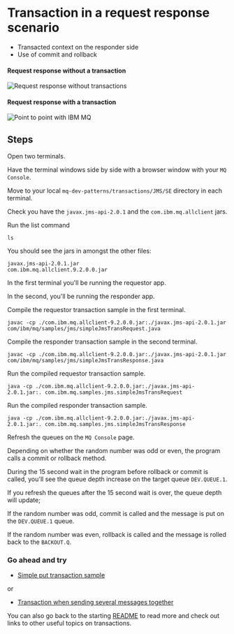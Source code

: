 Transaction in a request response scenario
==========================================

  * Transacted context on the responder side
  * Use of commit and rollback

#### Request response without a transaction

![Request response without transactions](/images/req_resp_animation_no_trans.gif)


#### Request response with a transaction

  ![Point to point with IBM MQ](/images/req_resp_animation_trans.gif)


## Steps

Open two terminals.

Have the terminal windows side by side with a browser window with your `MQ Console`.

Move to your local `mq-dev-patterns/transactions/JMS/SE` directory in each terminal.

Check you have the `javax.jms-api-2.0.1` and the `com.ibm.mq.allclient` jars.

Run the list command

```
ls
```

You should see the jars in amongst the other files:

```
javax.jms-api-2.0.1.jar
com.ibm.mq.allclient.9.2.0.0.jar
```

In the first terminal you'll be running the requestor app.

In the second, you'll be running the responder app.


Compile the requestor transaction sample in the first terminal.

```
javac -cp ./com.ibm.mq.allclient-9.2.0.0.jar:./javax.jms-api-2.0.1.jar com/ibm/mq/samples/jms/simpleJmsTransRequest.java
```

Compile the responder transaction sample in the second terminal.

```
javac -cp ./com.ibm.mq.allclient-9.2.0.0.jar:./javax.jms-api-2.0.1.jar com/ibm/mq/samples/jms/simpleJmsTransResponse.java
```

Run the compiled requestor transaction sample.

```
java -cp ./com.ibm.mq.allclient-9.2.0.0.jar:./javax.jms-api-2.0.1.jar:. com.ibm.mq.samples.jms.simpleJmsTransRequest
```

Run the compiled responder transaction sample.

```
java -cp ./com.ibm.mq.allclient-9.2.0.0.jar:./javax.jms-api-2.0.1.jar:. com.ibm.mq.samples.jms.simpleJmsTransResponse
```

Refresh the queues on the `MQ Console` page.

Depending on whether the random number was odd or even, the program calls a commit or rollback method.

During the 15 second wait in the program before rollback or commit is called, you'll see the queue depth increase on the target queue `DEV.QUEUE.1`.

If you refresh the queues after the 15 second wait is over, the queue depth will update;

If the random number was odd, commit is called and the message is put on the `DEV.QUEUE.1` queue.

If the random number was even, rollback is called and the message is rolled back to the `BACKOUT.Q`.




### Go ahead and try

- [Simple put transaction sample](simpleJMSTransaction.md)

or

- [Transaction when sending several messages together](simpleJMSTransMultiReadme.md)

You can also go back to the starting [README](README.md) to read more and check out links to other useful topics on transactions.
